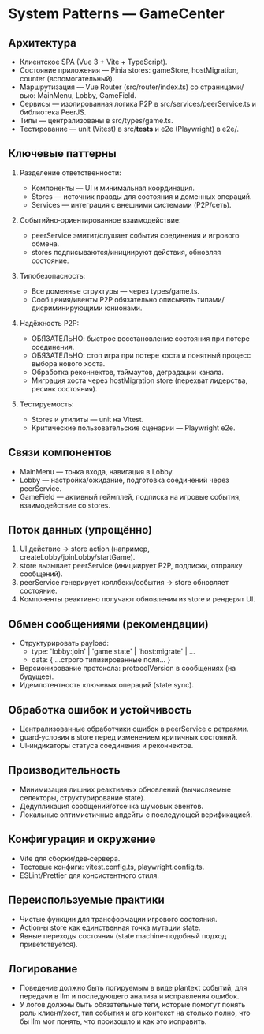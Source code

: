 # System Patterns — GameCenter

## Архитектура

- Клиентское SPA (Vue 3 + Vite + TypeScript).
- Состояние приложения — Pinia stores: gameStore, hostMigration, counter (вспомогательный).
- Маршрутизация — Vue Router (src/router/index.ts) со страницами/вью: MainMenu, Lobby, GameField.
- Сервисы — изолированная логика P2P в src/services/peerService.ts и библиотека PeerJS.
- Типы — централизованы в src/types/game.ts.
- Тестирование — unit (Vitest) в src/__tests__ и e2e (Playwright) в e2e/.

## Ключевые паттерны

1) Разделение ответственности:
    - Компоненты — UI и минимальная координация.
    - Stores — источник правды для состояния и доменных операций.
    - Services — интеграция с внешними системами (P2P/сеть).

2) Событийно‑ориентированное взаимодействие:
    - peerService эмитит/слушает события соединения и игрового обмена.
    - stores подписываются/инициируют действия, обновляя состояние.

3) Типобезопасность:
    - Все доменные структуры — через types/game.ts.
    - Сообщения/ивенты P2P обязательно описывать типами/дисриминирующими юнионами.

4) Надёжность P2P:
    - ОБЯЗАТЕЛЬНО: быстрое восстановление состояния при потере соединения.
    - ОБЯЗАТЕЛЬНО: стоп игра при потере хоста и понятный процесс выбора нового хоста.
    - Обработка реконнектов, таймаутов, деградации канала.
    - Миграция хоста через hostMigration store (перехват лидерства, ресинк состояния).

5) Тестируемость:
    - Stores и утилиты — unit на Vitest.
    - Критические пользовательские сценарии — Playwright e2e.

## Связи компонентов

- MainMenu — точка входа, навигация в Lobby.
- Lobby — настройка/ожидание, подготовка соединений через peerService.
- GameField — активный геймплей, подписка на игровые события, взаимодействие со stores.

## Поток данных (упрощённо)

1) UI действие → store action (например, createLobby/joinLobby/startGame).
2) store вызывает peerService (инициирует P2P, подписки, отправку сообщений).
3) peerService генерирует коллбеки/события → store обновляет состояние.
4) Компоненты реактивно получают обновления из store и рендерят UI.

## Обмен сообщениями (рекомендации)

- Структурировать payload:
    - type: 'lobby:join' | 'game:state' | 'host:migrate' | ...
    - data: { ...строго типизированные поля... }
- Версионирование протокола: protocolVersion в сообщениях (на будущее).
- Идемпотентность ключевых операций (state sync).

## Обработка ошибок и устойчивость

- Централизованные обработчики ошибок в peerService с ретраями.
- guard‑условия в store перед изменением критичных состояний.
- UI‑индикаторы статуса соединения и реконнектов.

## Производительность

- Минимизация лишних реактивных обновлений (вычисляемые селекторы, структурирование state).
- Дедупликация сообщений/отсечка шумовых эвентов.
- Локальные оптимистичные апдейты с последующей верификацией.

## Конфигурация и окружение

- Vite для сборки/дев‑сервера.
- Тестовые конфиги: vitest.config.ts, playwright.config.ts.
- ESLint/Prettier для консистентного стиля.

## Переиспользуемые практики

- Чистые функции для трансформации игрового состояния.
- Action‑ы store как единственная точка мутации state.
- Явные переходы состояния (state machine‑подобный подход приветствуется).

## Логирование

- Поведение должно быть логируемым в виде plantext событий, для передачи в llm и последующего анализа и исправления
  ошибок.
- У логов должны быть обязательные теги, которые помогут понять роль клиент/хост, тип события и его контекст на столько
  полно, что бы llm мог понять, что произошло и как это исправить.
